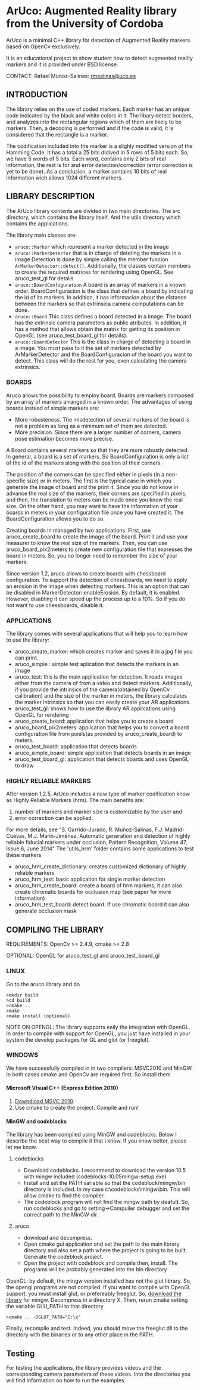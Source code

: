 ArUco: Augmented Reality library from the University of Cordoba
===============================================================

ArUco is a minimal C++ library for detection of Augmented Reality markers based on OpenCv exclusively.

It is an educational project to show student how to detect augmented reality markers and it is provided under BSD license.


CONTACT: Rafael Munoz-Salinas: rmsalinas@uco.es

## INTRODUCTION

The library relies on the use of coded markers. Each marker has an unique code indicated by the black and white colors in it. The libary detect borders, and analyzes into the rectangular regions which of them are likely to be markers. Then, a decoding is performed and if the code is valid, it is considered that the rectangle is a marker.

The codification included into the marker is a slighly modified version of the Hamming Code. It has a total a 25 bits didived in 5 rows of 5 bits each. So, we have 5 words of 5 bits. Each word, contains only 2 bits of real information, the rest is for  and error detection/correction (error correction is yet to be done). As a conclusion, a marker contains 10 bits of real information wich allows 1024 different markers.



## LIBRARY DESCRIPTION

The ArUco library contents are divided in two main directories. The src directory, which contains the library itself. And the utils directory which contains the applications.

The library main classes are:

   - `aruco::Marker` which represent a marker detected in the image
   - `aruco::MarkerDetector` that is in charge of deteting the markers in a image Detection is done by simple calling the member funcion `ArMarkerDetector::detect()`. Additionally, the classes contain members to create the required matrices for rendering using OpenGL. See aruco_test_gl for details
   - `aruco::BoardConfiguration` A board is an array of markers in a known order. BoardConfiguracion is the class that defines a board by indicating the id of its markers. In addition, it has informacion about the distance between the markers so that extrinsica camera computations can be done.
   - `aruco::Board` This class defines a board detected in a image. The board has the extrinsic camera parameters as public atributes. In addition, it has a method that allows obtain the matrix for getting its position in OpenGL (see aruco_test_board_gl for details).
   - `aruco::BoardDetector` This is the class in charge of detecting a board in a image. You must pass to it the set of markers detected by ArMarkerDetector and the BoardConfiguracion of the board you want to detect. This class will do the rest for you, even calculating the camera extrinsics.

### BOARDS

Aruco allows the possibility to employ board. Boards are markers composed by an array of markers arranged in a known order. The advantages of using boards instead of simple markers are:

 - More robusteness. The misdetection of several markers of the board is not a problem as long as a minimum set of them are detected.
 - More precision. Since there are a larger number of corners, camera pose estimation becomes more precise.


A Board contains several markers so that they are more robustly detected.  In general, a board is a set of markers. So BoardConfiguration is only
a list  of the id of the markers along with the position of their corners.

The position of the corners can be specified either in pixels (in a non-specific size) or in meters. The first is the
typical case in which you generate the image of  board  and the print it. Since you do not know in advance the real
size of the markers, their corners are specified in pixels, and then, the translation to meters can be made once you
know the real size. On the other hand, you may want to have the information of your boards in meters in your
configuration file once you have created it. The BoardConfiguration allows you to do so.

Creating boards in managed by two applications. First, use aruco_create_board to create the image of the board.
Print it and use your measurer to know the real size of the markers. Then, you can use aruco_board_pix2meters to create
new configuration file that expresses the board in meters. So, you no longer need to remember the size of your markers.

Since version 1.2, aruco allows to create boards with chessboard configuration. To support the detection of chessboards, we need to apply an erosion in the image when detecting markers.
This is an option that can be disabled in MarkerDetector::enableErosion. By default, it is enabled. However, disabling it can speed up the process up to a 10%. So if you
do not want to use chessboards, disable it.

### APPLICATIONS

The library comes with several applications that will help you to learn how to use the library:

 - aruco_create_marker: which creates marker and saves it in a jpg file you can print.
 - aruco_simple : simple test aplication that detects the markers in an image
 - aruco_test: this is the main application for detection. It reads images either from the camera of from a video and detect markers. Additionally, if you provide the intrinsics of the camera(obtained by OpenCv calibration) and the size of the marker in meters, the library calculates the marker intrinsics so that you can easily create your AR applications.
 - aruco_test_gl: shows how to use the library AR applications using OpenGL for rendering
 - aruco_create_board: application that helps you to create a board
 - aruco_board_pix2meters: application that helps you to convert a board configuration file from pixels(as provided by aruco_create_board) to meters.
 - aruco_test_board: application that detects boards
 - aruco_simple_board: simple application that detects boards in an image
 - aruco_test_board_gl: application that detects boards and uses OpenGL to draw


### HIGHLY RELIABLE MARKERS
After version 1.2.5, ArUco includes a new type of marker codification know as Highly Reliable Markers (hrm). The main benefits are:

1. number of markers and marker size is customizable by the user and
2. error correction can be applied.

For more details, see "S. Garrido-Jurado, R. Muñoz-Salinas, F.J. Madrid-Cuevas, M.J. Marín-Jiménez, Automatic generation and detection of highly reliable fiducial markers under occlusion, Pattern Recognition, Volume 47, Issue 6, June 2014"
The 'utils_hrm' folder contains some applications to test these markers
 - aruco_hrm_create_dictionary: creates customized dictionary of highly reliable markers
 - aruco_hrm_test: basic application for single marker detection
 - aruco_hrm_create_board: create a board of hrm markers, it can also create chromatic boards for occlusion map (see paper for more information)
 - aruco_hrm_test_board: detect board. If use chromatic board it can also generate occlusion mask



## COMPILING THE LIBRARY

 REQUIREMENTS: OpenCv >= 2.4.9, cmake >= 2.8

 OPTIONAL:   OpenGL for aruco_test_gl and aruco_test_board_gl

### LINUX

Go to the aruco library and do
```
>mkdir build
>cd build
>cmake ..
>make
>make install (optional)
```
NOTE ON OPENGL: The library supports eaily the integration with OpenGL. In order to compile with support for OpenGL, you just have  installed in your system the develop packages for GL and glut (or freeglut).

### WINDOWS

We have successfully compiled in in two compilers: MSVC2010 and MinGW.
In both cases cmake and OpenCv are required first. So install them


#### Microsoft Visual C++ (Express Edition 2010)

1. [Downdload MSVC 2010](http://www.microsoft.com/visualstudio/en-us/products/2010-editions/express).
2. Use cmake to create the project. Compile and run!

#### MinGW and codeblocks

The library has been compiled using MinGW and codeblocks. Below I describe the best way to compile it that I know. If you know better, please let me know.

1. codeblocks
    - Download codeblocks. I recommend to download the version 10.5 with mingw included (codeblocks-10.05mingw-setup.exe)
    - Install and set the PATH variable so that the codeblock/mingw/bin directory is included. In my case c:\codeblocks\mingw\bin. This will allow cmake to find the compiler.
    - The codeblock program will not find the mingw path by deafult. So, run codeblocks and go to setting->Compuiler debugger and set the correct path to the MinGW dir.

2. aruco
    - download and decompress.
    - Open cmake gui application and set the path to the main library directory and also set a path where the project is going to be built. Generate the codeblock project.
    - Open the project with codeblock and compile then, install. The programs will be probably generated into the bin directory


OpenGL: by default, the mingw version installed has not the glut library. So, the opengl programs are not compiled.  If you want to compile with OpenGL support, you must install glut, or prefereably freeglut.
So, [download the library](http://www.martinpayne.me.uk/software/development/GLUT/freeglut-MinGW.zip) for mingw. Decompress in a directory X. Then, rerun cmake setting the variable GLU_PATH to that directory
```
>cmake .. -DGLUT_PATH="C:\x"
```
Finally, recompile and test. Indeed, you should move the freeglut.dll to the directory with the binaries or to any other place in the PATH.

## Testing

For testing the applications, the library provides videos and the corresponding camera parameters of these videos. Into the directories you will find information on how to run the examples.
